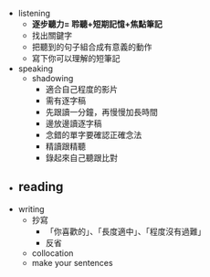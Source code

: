 
- listening
	- **逐步聽力= 聆聽+短期記憶+焦點筆記**
	- 找出關鍵字
	- 把聽到的句子組合成有意義的動作
	- 寫下你可以理解的短筆記
- speaking
	- shadowing
		- 適合自己程度的影片
		- 需有逐字稿
		- 先跟讀一分鐘，再慢慢加長時間
		- 邊放邊讀逐字稿
		- 念錯的單字要確認正確念法
		- 精讀跟精聽
		- 錄起來自己聽跟比對
- reading
	- 
- writing
	- 抄寫
		- 「你喜歡的」、「長度適中」、「程度沒有過難」
		- 反省
	- collocation
	- make your sentences